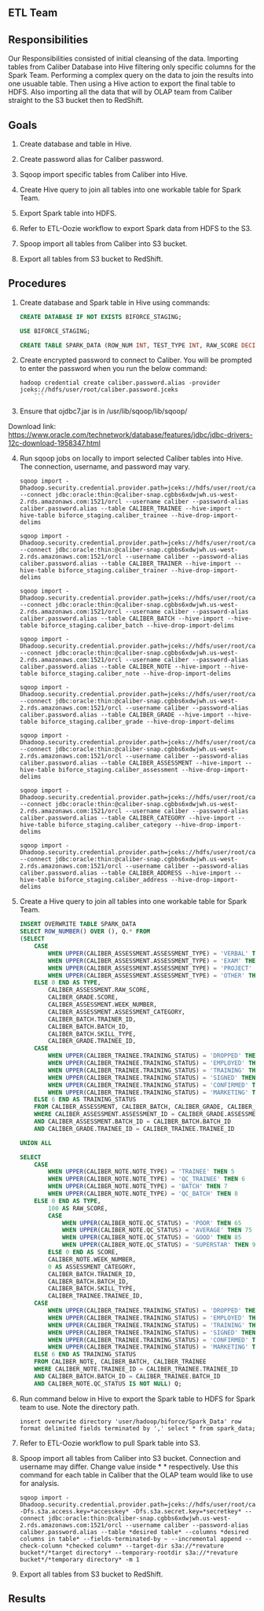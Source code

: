 ## ETL Team

## Responsibilities

Our Responsibilities consisted of initial cleansing of the data. Importing tables from Caliber Database into Hive filtering only specific columns for the Spark Team. Performing a complex query on the data to join the results into one usuable table. Then using a Hive action to export the final table to HDFS. Also importing all the data that will by OLAP team from Caliber straight to the S3 bucket then to RedShift.

## Goals

1. Create database and table in Hive.

2. Create password alias for Caliber password.

3. Sqoop import specific tables from Caliber into Hive.

4. Create Hive query to join all tables into one workable table for Spark Team.

5. Export Spark table into HDFS.

6. Refer to ETL-Oozie workflow to export Spark data from HDFS to the S3.

7. Spoop import all tables from Caliber into S3 bucket.

8. Export all tables from S3 bucket to RedShift.

## Procedures

1. Create database and Spark table in Hive using commands: 

	```SQL
	CREATE DATABASE IF NOT EXISTS BIFORCE_STAGING;

	USE BIFORCE_STAGING;

	CREATE TABLE SPARK_DATA (ROW_NUM INT, TEST_TYPE INT, RAW_SCORE DECIMAL(3, 0), SCORE DECIMAL(5, 2), TEST_PERIOD INT, TEST_CATEGORY INT, TRAINER_ID INT, BATCH_ID INT, GROUP_TYPE STRING, BATTERY_ID INT, BATTERY_STATUS INT);
	```

2.  Create encrypted password to connect to Caliber. You will be prompted to enter the password when you run the below command: 

	```
	hadoop credential create caliber.password.alias -provider jceks://hdfs/user/root/caliber.password.jceks
        ```

3. Ensure that ojdbc7.jar is in /usr/lib/sqoop/lib/sqoop/

Download link: https://www.oracle.com/technetwork/database/features/jdbc/jdbc-drivers-12c-download-1958347.html

4. Run sqoop jobs on locally to import selected Caliber tables into Hive. The connection, username, and password may vary. 

	```
	sqoop import -Dhadoop.security.credential.provider.path=jceks://hdfs/user/root/caliber.password.jceks --connect jdbc:oracle:thin:@caliber-snap.cgbbs6xdwjwh.us-west-2.rds.amazonaws.com:1521/orcl --username caliber --password-alias caliber.password.alias --table CALIBER_TRAINEE --hive-import --hive-table biforce_staging.caliber_trainee --hive-drop-import-delims

	sqoop import -Dhadoop.security.credential.provider.path=jceks://hdfs/user/root/caliber.password.jceks --connect jdbc:oracle:thin:@caliber-snap.cgbbs6xdwjwh.us-west-2.rds.amazonaws.com:1521/orcl --username caliber --password-alias caliber.password.alias --table CALIBER_TRAINER --hive-import --hive-table biforce_staging.caliber_trainer --hive-drop-import-delims

	sqoop import -Dhadoop.security.credential.provider.path=jceks://hdfs/user/root/caliber.password.jceks --connect jdbc:oracle:thin:@caliber-snap.cgbbs6xdwjwh.us-west-2.rds.amazonaws.com:1521/orcl --username caliber --password-alias caliber.password.alias --table CALIBER_BATCH --hive-import --hive-table biforce_staging.caliber_batch --hive-drop-import-delims

	sqoop import -Dhadoop.security.credential.provider.path=jceks://hdfs/user/root/caliber.password.jceks --connect jdbc:oracle:thin:@caliber-snap.cgbbs6xdwjwh.us-west-2.rds.amazonaws.com:1521/orcl --username caliber --password-alias caliber.password.alias --table CALIBER_NOTE --hive-import --hive-table biforce_staging.caliber_note --hive-drop-import-delims

	sqoop import -Dhadoop.security.credential.provider.path=jceks://hdfs/user/root/caliber.password.jceks --connect jdbc:oracle:thin:@caliber-snap.cgbbs6xdwjwh.us-west-2.rds.amazonaws.com:1521/orcl --username caliber --password-alias caliber.password.alias --table CALIBER_GRADE --hive-import --hive-table biforce_staging.caliber_grade --hive-drop-import-delims

	sqoop import -Dhadoop.security.credential.provider.path=jceks://hdfs/user/root/caliber.password.jceks --connect jdbc:oracle:thin:@caliber-snap.cgbbs6xdwjwh.us-west-2.rds.amazonaws.com:1521/orcl --username caliber --password-alias caliber.password.alias --table CALIBER_ASSESSMENT --hive-import --hive-table biforce_staging.caliber_assessment --hive-drop-import-delims

	sqoop import -Dhadoop.security.credential.provider.path=jceks://hdfs/user/root/caliber.password.jceks --connect jdbc:oracle:thin:@caliber-snap.cgbbs6xdwjwh.us-west-2.rds.amazonaws.com:1521/orcl --username caliber --password-alias caliber.password.alias --table CALIBER_CATEGORY --hive-import --hive-table biforce_staging.caliber_category --hive-drop-import-delims

	sqoop import -Dhadoop.security.credential.provider.path=jceks://hdfs/user/root/caliber.password.jceks --connect jdbc:oracle:thin:@caliber-snap.cgbbs6xdwjwh.us-west-2.rds.amazonaws.com:1521/orcl --username caliber --password-alias caliber.password.alias --table CALIBER_ADDRESS --hive-import --hive-table biforce_staging.caliber_address --hive-drop-import-delims
	```

5. Create a Hive query to join all tables into one workable table for Spark Team.
	
	```SQL
	INSERT OVERWRITE TABLE SPARK_DATA
	SELECT ROW_NUMBER() OVER (), Q.* FROM
	(SELECT
		CASE
			WHEN UPPER(CALIBER_ASSESSMENT.ASSESSMENT_TYPE) = 'VERBAL' THEN 1
			WHEN UPPER(CALIBER_ASSESSMENT.ASSESSMENT_TYPE) = 'EXAM' THEN 2
			WHEN UPPER(CALIBER_ASSESSMENT.ASSESSMENT_TYPE) = 'PROJECT' THEN 3
			WHEN UPPER(CALIBER_ASSESSMENT.ASSESSMENT_TYPE) = 'OTHER' THEN 4
		ELSE 0 END AS TYPE,
    		CALIBER_ASSESSMENT.RAW_SCORE,
    		CALIBER_GRADE.SCORE,
    		CALIBER_ASSESSMENT.WEEK_NUMBER,
    		CALIBER_ASSESSMENT.ASSESSMENT_CATEGORY,
    		CALIBER_BATCH.TRAINER_ID,
    		CALIBER_BATCH.BATCH_ID,
    		CALIBER_BATCH.SKILL_TYPE,
    		CALIBER_GRADE.TRAINEE_ID,
		CASE
			WHEN UPPER(CALIBER_TRAINEE.TRAINING_STATUS) = 'DROPPED' THEN 0
			WHEN UPPER(CALIBER_TRAINEE.TRAINING_STATUS) = 'EMPLOYED' THEN 1
			WHEN UPPER(CALIBER_TRAINEE.TRAINING_STATUS) = 'TRAINING' THEN 2
			WHEN UPPER(CALIBER_TRAINEE.TRAINING_STATUS) = 'SIGNED' THEN 3
			WHEN UPPER(CALIBER_TRAINEE.TRAINING_STATUS) = 'CONFIRMED' THEN 4
			WHEN UPPER(CALIBER_TRAINEE.TRAINING_STATUS) = 'MARKETING' THEN 5
		ELSE 6 END AS TRAINING_STATUS
		FROM CALIBER_ASSESSMENT, CALIBER_BATCH, CALIBER_GRADE, CALIBER_TRAINEE
		WHERE CALIBER_ASSESSMENT.ASSESSMENT_ID = CALIBER_GRADE.ASSESSMENT_ID
		AND CALIBER_ASSESSMENT.BATCH_ID = CALIBER_BATCH.BATCH_ID
		AND CALIBER_GRADE.TRAINEE_ID = CALIBER_TRAINEE.TRAINEE_ID

	UNION ALL

	SELECT
		CASE 
			WHEN UPPER(CALIBER_NOTE.NOTE_TYPE) = 'TRAINEE' THEN 5 
			WHEN UPPER(CALIBER_NOTE.NOTE_TYPE) = 'QC_TRAINEE' THEN 6
			WHEN UPPER(CALIBER_NOTE.NOTE_TYPE) = 'BATCH' THEN 7
			WHEN UPPER(CALIBER_NOTE.NOTE_TYPE) = 'QC_BATCH' THEN 8
		ELSE 0 END AS TYPE,
	    	100 AS RAW_SCORE,
	    	CASE
	        	WHEN UPPER(CALIBER_NOTE.QC_STATUS) = 'POOR' THEN 65 
	        	WHEN UPPER(CALIBER_NOTE.QC_STATUS) = 'AVERAGE' THEN 75
	        	WHEN UPPER(CALIBER_NOTE.QC_STATUS) = 'GOOD' THEN 85
	        	WHEN UPPER(CALIBER_NOTE.QC_STATUS) = 'SUPERSTAR' THEN 95
	        ELSE 0 END AS SCORE,
	    	CALIBER_NOTE.WEEK_NUMBER,
    		0 AS ASSESSMENT_CATEGORY,
    		CALIBER_BATCH.TRAINER_ID,
    		CALIBER_BATCH.BATCH_ID,
    		CALIBER_BATCH.SKILL_TYPE,
    		CALIBER_TRAINEE.TRAINEE_ID,
		CASE
			WHEN UPPER(CALIBER_TRAINEE.TRAINING_STATUS) = 'DROPPED' THEN 0
			WHEN UPPER(CALIBER_TRAINEE.TRAINING_STATUS) = 'EMPLOYED' THEN 1
			WHEN UPPER(CALIBER_TRAINEE.TRAINING_STATUS) = 'TRAINING' THEN 2
			WHEN UPPER(CALIBER_TRAINEE.TRAINING_STATUS) = 'SIGNED' THEN 3
			WHEN UPPER(CALIBER_TRAINEE.TRAINING_STATUS) = 'CONFIRMED' THEN 4
			WHEN UPPER(CALIBER_TRAINEE.TRAINING_STATUS) = 'MARKETING' THEN 5
		ELSE 6 END AS TRAINING_STATUS
		FROM CALIBER_NOTE, CALIBER_BATCH, CALIBER_TRAINEE
		WHERE CALIBER_NOTE.TRAINEE_ID = CALIBER_TRAINEE.TRAINEE_ID
		AND CALIBER_BATCH.BATCH_ID = CALIBER_TRAINEE.BATCH_ID
		AND CALIBER_NOTE.QC_STATUS IS NOT NULL) Q;
	```

6. Run command below in Hive to export the Spark table to HDFS for Spark team to use. Note the directory path.

	```
	insert overwrite directory 'user/hadoop/biforce/Spark_Data' row format delimited fields terminated by ',' select * from spark_data; 
	```

7. Refer to ETL-Oozie workflow to pull Spark table into S3.

8. Spoop import all tables from Caliber into S3 bucket. Connection and username may differ. Change value inside * * respectively. Use this command for each table in Caliber that the OLAP team would like to use for analysis.

	```
	sqoop import -Dhadoop.security.credential.provider.path=jceks://hdfs/user/root/caliber.password.jceks -Dfs.s3a.access.key=*accesskey* -Dfs.s3a.secret.key=*secretkey* --connect jdbc:oracle:thin:@caliber-snap.cgbbs6xdwjwh.us-west-2.rds.amazonaws.com:1521/orcl --username caliber --password-alias caliber.password.alias --table *desired table* --columns *desired columns in table* --fields-terminated-by ~ --incremental append --check-column *checked column* --target-dir s3a://*revature bucket*/*target directory* --temporary-rootdir s3a://*revature bucket*/*temporary directory* -m 1
	```

9. Export all tables from S3 bucket to RedShift.

## Results


